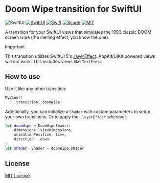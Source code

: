 # Doom Wipe transition for SwiftUI

![SwiftUI](https://img.shields.io/github/v/release/frzi/swiftui-doomwipe?style=for-the-badge)
[![SwiftUI](https://img.shields.io/badge/SwiftUI-blue.svg?style=for-the-badge&logo=swift&logoColor=black)](https://developer.apple.com/xcode/swiftui)
[![Swift](https://img.shields.io/badge/Swift-5.10-orange.svg?style=for-the-badge&logo=swift)](https://swift.org)
[![Xcode](https://img.shields.io/badge/Xcode-15-blue.svg?style=for-the-badge&logo=Xcode&logoColor=white)](https://developer.apple.com/xcode)
[![MIT](https://img.shields.io/badge/license-MIT-black.svg?style=for-the-badge)](https://opensource.org/licenses/MIT)

A transition for your SwiftUI views that simulates the 1993 classic DOOM screen wipe (the melting effect, you know the one).

> [!IMPORTANT]  
> This transition utilizes SwiftUI 5's [.layerEffect](://developer.apple.com/documentation/swiftui/view/layereffect(_:maxsampleoffset:isenabled:)). AppKit/UIKit powered views will *not* work. This includes views like `TextField`.

## How to use
Use it like any other transition:
```swift
MyView()
	.transition(.doomWipe)
```

Additionally, you can initialize a `Shader` with custom parameters to setup your own transitions. Or to apply the `.layerEffect` wherever.
```swift
let doomWipe = DoomWipeShader(
	dimensions: viewDimensions,
	animationPosition: time,
	direction: .down
)
let shader: Shader = doomWipe.shader
```

## License
[MIT License](LICENSE).